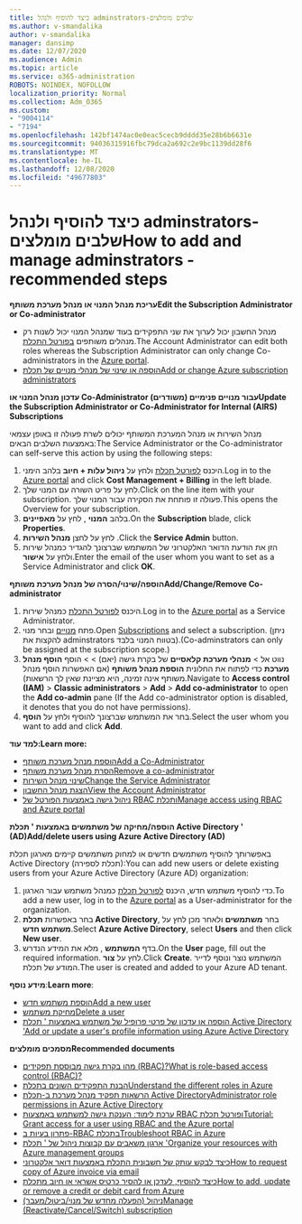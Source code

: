 ```yaml
---
title: כיצד להוסיף ולנהל adminstrators-שלבים מומלצים
ms.author: v-smandalika
author: v-smandalika
manager: dansimp
ms.date: 12/07/2020
ms.audience: Admin
ms.topic: article
ms.service: o365-administration
ROBOTS: NOINDEX, NOFOLLOW
localization_priority: Normal
ms.collection: Adm_O365
ms.custom:
- "9004114"
- "7194"
ms.openlocfilehash: 142bf1474ac0e0eac5cecb9dddd35e28b6b6631e
ms.sourcegitcommit: 94036315916fbc79dca2a692c2e9bc1139dd28f6
ms.translationtype: MT
ms.contentlocale: he-IL
ms.lasthandoff: 12/08/2020
ms.locfileid: "49677803"
---
```

# <a name="how-to-add-and-manage-adminstrators---recommended-steps"></a><span data-ttu-id="2cf20-102">כיצד להוסיף ולנהל adminstrators-שלבים מומלצים</span><span class="sxs-lookup"><span data-stu-id="2cf20-102">How to add and manage adminstrators - recommended steps</span></span>

<span data-ttu-id="2cf20-103">**עריכת מנהל המנוי או מנהל מערכת משותף**</span><span class="sxs-lookup"><span data-stu-id="2cf20-103">**Edit the Subscription Administrator or Co-administrator**</span></span>

- <span data-ttu-id="2cf20-104">מנהל החשבון יכול לערוך את שני התפקידים בעוד שמנהל המנוי יכול לשנות רק מנהלים משותפים [בפורטל התכלת](https://ms.portal.azure.com/#home).</span><span class="sxs-lookup"><span data-stu-id="2cf20-104">The Account Administrator can edit both roles whereas the Subscription Administrator can only change Co-administrators in the [Azure portal](https://ms.portal.azure.com/#home).</span></span>
- [<span data-ttu-id="2cf20-105">הוספה או שינוי של מנהלי מנויים של תכלת</span><span class="sxs-lookup"><span data-stu-id="2cf20-105">Add or change Azure subscription administrators</span></span>](https://docs.microsoft.com/azure/cost-management-billing/manage/add-change-subscription-administrator)

<span data-ttu-id="2cf20-106">**עדכון מנהל המנוי או Co-Administrator עבור מנויים פנימיים (משודרים)**</span><span class="sxs-lookup"><span data-stu-id="2cf20-106">**Update the Subscription Administrator or Co-Administrator for Internal (AIRS) Subscriptions**</span></span>

<span data-ttu-id="2cf20-107">מנהל השירות או מנהל המערכת המשותף יכולים לשרת פעולה זו באופן עצמאי באמצעות השלבים הבאים:</span><span class="sxs-lookup"><span data-stu-id="2cf20-107">The Service Administrator or the Co-administrator can self-serve this action by using the following steps:</span></span>

1. <span data-ttu-id="2cf20-108">היכנס [לפורטל תכלת](https://ms.portal.azure.com/#home) ולחץ על **ניהול עלות + חיוב** בלהב הימני.</span><span class="sxs-lookup"><span data-stu-id="2cf20-108">Log in to the [Azure portal](https://ms.portal.azure.com/#home) and click **Cost Management + Billing** in the left blade.</span></span>
2. <span data-ttu-id="2cf20-109">לחץ על פריט השורה עם המנוי שלך.</span><span class="sxs-lookup"><span data-stu-id="2cf20-109">Click on the line item with your subscription.</span></span> <span data-ttu-id="2cf20-110">פעולה זו פותחת את הסקירה עבור המנוי שלך.</span><span class="sxs-lookup"><span data-stu-id="2cf20-110">This opens the Overview for your subscription.</span></span>
3. <span data-ttu-id="2cf20-111">בלהב **המנוי** , לחץ על **מאפיינים**.</span><span class="sxs-lookup"><span data-stu-id="2cf20-111">On the **Subscription** blade, click **Properties**.</span></span> 
4. <span data-ttu-id="2cf20-112">לחץ על לחצן **מנהל השירות** .</span><span class="sxs-lookup"><span data-stu-id="2cf20-112">Click the **Service Admin** button.</span></span>
5. <span data-ttu-id="2cf20-113">הזן את הודעת הדואר האלקטרוני של המשתמש שברצונך להגדיר כמנהל שירות ולחץ על **אישור**.</span><span class="sxs-lookup"><span data-stu-id="2cf20-113">Enter the email of the user whom you want to set as a Service Administrator and click **OK**.</span></span>

<span data-ttu-id="2cf20-114">**הוספה/שינוי/הסרה של מנהל מערכת משותף**</span><span class="sxs-lookup"><span data-stu-id="2cf20-114">**Add/Change/Remove Co-administrator**</span></span>

1. <span data-ttu-id="2cf20-115">היכנס [לפורטל התכלת](https://ms.portal.azure.com/#home) כמנהל שירות.</span><span class="sxs-lookup"><span data-stu-id="2cf20-115">Log in to the [Azure portal](https://ms.portal.azure.com/#home) as a Service Administrator.</span></span>
2. <span data-ttu-id="2cf20-116">פתח [מנויים](https://ms.portal.azure.com/#blade/Microsoft_Azure_Billing/SubscriptionsBlade) ובחר מנוי.</span><span class="sxs-lookup"><span data-stu-id="2cf20-116">Open [Subscriptions](https://ms.portal.azure.com/#blade/Microsoft_Azure_Billing/SubscriptionsBlade) and select a subscription.</span></span> <span data-ttu-id="2cf20-117">(ניתן להקצות את adminstrators בטווח המנוי בלבד).</span><span class="sxs-lookup"><span data-stu-id="2cf20-117">(Co-adminstrators can only be assigned at the subscription scope.)</span></span>
3. <span data-ttu-id="2cf20-118">נווט אל   >  **מנהלי מערכת קלאסיים** של בקרת גישה (יאם)  >    >  הוסף **הוסף מנהל מערכת** כדי לפתוח את החלונית **הוספת מנהל משותף** (אם האפשרות הוסף מנהל משותף אינה זמינה, היא מציינת שאין לך הרשאות).</span><span class="sxs-lookup"><span data-stu-id="2cf20-118">Navigate to **Access control (IAM)** > **Classic administrators** > **Add** > **Add co-administrator** to open the **Add co-admin** pane (If the Add co-administrator option is disabled, it denotes that you do not have permissions).</span></span>
4. <span data-ttu-id="2cf20-119">בחר את המשתמש שברצונך להוסיף ולחץ על **הוסף**.</span><span class="sxs-lookup"><span data-stu-id="2cf20-119">Select the user whom you want to add and click **Add**.</span></span>

<span data-ttu-id="2cf20-120">**למד עוד:**</span><span class="sxs-lookup"><span data-stu-id="2cf20-120">**Learn more:**</span></span>
- [<span data-ttu-id="2cf20-121">הוספת מנהל מערכת משותף</span><span class="sxs-lookup"><span data-stu-id="2cf20-121">Add a Co-Administrator</span></span>](https://docs.microsoft.com/azure/role-based-access-control/classic-administrators)
- [<span data-ttu-id="2cf20-122">הסרת מנהל מערכת משותף</span><span class="sxs-lookup"><span data-stu-id="2cf20-122">Remove a co-administrator</span></span>](https://docs.microsoft.com/azure/role-based-access-control/classic-administrators)
- [<span data-ttu-id="2cf20-123">שינוי מנהל השירות</span><span class="sxs-lookup"><span data-stu-id="2cf20-123">Change the Service Administrator</span></span>](https://docs.microsoft.com/azure/role-based-access-control/classic-administrators)
- [<span data-ttu-id="2cf20-124">הצגת מנהל החשבון</span><span class="sxs-lookup"><span data-stu-id="2cf20-124">View the Account Administrator</span></span>](https://docs.microsoft.com/azure/role-based-access-control/classic-administrators)
- [<span data-ttu-id="2cf20-125">ניהול גישה באמצעות הפורטל של RBAC ותכלת</span><span class="sxs-lookup"><span data-stu-id="2cf20-125">Manage access using RBAC and Azure portal</span></span>](https://docs.microsoft.com/azure/role-based-access-control/role-assignments-portal)

<span data-ttu-id="2cf20-126">**הוספה/מחיקה של משתמשים באמצעות ' תכלת Active Directory ' (AD)**</span><span class="sxs-lookup"><span data-stu-id="2cf20-126">**Add/delete users using Azure Active Directory (AD)**</span></span>

<span data-ttu-id="2cf20-127">באפשרותך להוסיף משתמשים חדשים או למחוק משתמשים קיימים מארגון תכלת Active Directory (תכלת לספירה):</span><span class="sxs-lookup"><span data-stu-id="2cf20-127">You can add new users or delete existing users from your Azure Active Directory (Azure AD) organization:</span></span>

1. <span data-ttu-id="2cf20-128">כדי להוסיף משתמש חדש, היכנס [לפורטל תכלת](https://ms.portal.azure.com/#home) כמנהל משתמש עבור הארגון.</span><span class="sxs-lookup"><span data-stu-id="2cf20-128">To add a new user, log in to the [Azure portal](https://ms.portal.azure.com/#home) as a User-administrator for the organization.</span></span>
2. <span data-ttu-id="2cf20-129">בחר באפשרות **תכלת Active Directory**, בחר **משתמשים** ולאחר מכן לחץ על **משתמש חדש**.</span><span class="sxs-lookup"><span data-stu-id="2cf20-129">Select **Azure Active Directory**, select **Users** and then click **New user**.</span></span>
3. <span data-ttu-id="2cf20-130">בדף **המשתמש** , מלא את המידע הנדרש.</span><span class="sxs-lookup"><span data-stu-id="2cf20-130">On the **User** page, fill out the required information.</span></span> <span data-ttu-id="2cf20-131">לחץ על **צור**.</span><span class="sxs-lookup"><span data-stu-id="2cf20-131">Click **Create**.</span></span> <span data-ttu-id="2cf20-132">המשתמש נוצר ונוסף לדייר המודע של תכלת.</span><span class="sxs-lookup"><span data-stu-id="2cf20-132">The user is created and added to your Azure AD tenant.</span></span>

<span data-ttu-id="2cf20-133">**מידע נוסף**:</span><span class="sxs-lookup"><span data-stu-id="2cf20-133">**Learn more**:</span></span>

- [<span data-ttu-id="2cf20-134">הוספת משתמש חדש</span><span class="sxs-lookup"><span data-stu-id="2cf20-134">Add a new user</span></span>](https://docs.microsoft.com/azure/active-directory/fundamentals/add-users-azure-active-directory)
- [<span data-ttu-id="2cf20-135">מחיקת משתמש</span><span class="sxs-lookup"><span data-stu-id="2cf20-135">Delete a user</span></span>](https://docs.microsoft.com/azure/active-directory/fundamentals/add-users-azure-active-directory)
- [<span data-ttu-id="2cf20-136">הוספה או עדכון של פרטי פרופיל של משתמש באמצעות ' תכלת Active Directory '</span><span class="sxs-lookup"><span data-stu-id="2cf20-136">Add or update a user's profile information using Azure Active Directory</span></span>](https://docs.microsoft.com/azure/active-directory/fundamentals/active-directory-users-profile-azure-portal)

<span data-ttu-id="2cf20-137">**מסמכים מומלצים**</span><span class="sxs-lookup"><span data-stu-id="2cf20-137">**Recommended documents**</span></span>

- [<span data-ttu-id="2cf20-138">מהו בקרת גישה מבוססת תפקידים (RBAC)?</span><span class="sxs-lookup"><span data-stu-id="2cf20-138">What is role-based access control (RBAC)?</span></span>](https://docs.microsoft.com/azure/role-based-access-control/overview)
- [<span data-ttu-id="2cf20-139">הבנת התפקידים השונים בתכלת</span><span class="sxs-lookup"><span data-stu-id="2cf20-139">Understand the different roles in Azure</span></span>](https://docs.microsoft.com/azure/role-based-access-control/rbac-and-directory-admin-roles)
- [<span data-ttu-id="2cf20-140">הרשאות תפקיד מנהל מערכת ב-תכלת Active Directory</span><span class="sxs-lookup"><span data-stu-id="2cf20-140">Administrator role permissions in Azure Active Directory</span></span>](https://docs.microsoft.com/azure/active-directory/roles/permissions-reference)
- [<span data-ttu-id="2cf20-141">ערכת לימוד: הענקת גישה למשתמש באמצעות RBAC ופורטל תכלת</span><span class="sxs-lookup"><span data-stu-id="2cf20-141">Tutorial: Grant access for a user using RBAC and the Azure portal</span></span>](https://docs.microsoft.com/azure/role-based-access-control/quickstart-assign-role-user-portal)
- [<span data-ttu-id="2cf20-142">פתרון בעיות ב-RBAC בתכלת</span><span class="sxs-lookup"><span data-stu-id="2cf20-142">Troubleshoot RBAC in Azure</span></span>](https://docs.microsoft.com/azure/role-based-access-control/troubleshooting)
- [<span data-ttu-id="2cf20-143">ארגון משאבים עם קבוצות ניהול של ' תכלת '</span><span class="sxs-lookup"><span data-stu-id="2cf20-143">Organize your resources with Azure management groups</span></span>](https://docs.microsoft.com/azure/governance/management-groups/overview)
- [<span data-ttu-id="2cf20-144">כיצד לבקש עותק של חשבונית התכלת באמצעות דואר אלקטרוני</span><span class="sxs-lookup"><span data-stu-id="2cf20-144">How to request copy of Azure invoice via email</span></span>](https://azure.microsoft.com/en-us/blog/azure-email-invoices/)
- [<span data-ttu-id="2cf20-145">כיצד להוסיף, לעדכן או להסיר כרטיס אשראי או חיוב מתכלת</span><span class="sxs-lookup"><span data-stu-id="2cf20-145">How to add, update or remove a credit or debit card from Azure</span></span>](https://docs.microsoft.com/azure/cost-management-billing/manage/change-credit-card)
- [<span data-ttu-id="2cf20-146">ניהול (הפעלה מחדש של מנוי/ביטול/מעבר)</span><span class="sxs-lookup"><span data-stu-id="2cf20-146">Manage (Reactivate/Cancel/Switch) subscription</span></span>](https://docs.microsoft.com/azure/cost-management-billing/manage/subscription-disabled)



